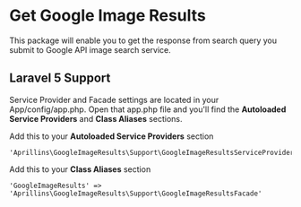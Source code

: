 # Get Google Image Results

This package will enable you to get the response from search query you submit to 
Google API image search service.

## Laravel 5 Support

Service Provider and Facade settings are located in your App/config/app.php.
Open that app.php file and you'll find the **Autoloaded Service Providers** and
**Class Aliases** sections.

Add this to your **Autoloaded Service Providers** section

```
'Aprillins\GoogleImageResults\Support\GoogleImageResultsServiceProvider'
```

Add this to your **Class Aliases** section
```
'GoogleImageResults' => 'Aprillins\GoogleImageResults\Support\GoogleImageResultsFacade'
```